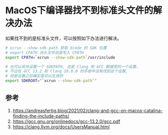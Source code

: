 # MacOS下编译器找不到标准头文件的解决办法

如果找不到的是标准头文件，可以按照如下办法进行解决。

```bash
# xcrun --show-sdk-path 获取 Xcode 的 SDK 位置
# export CPATH 将头文件目录写入 CPATH
export CPATH=`xcrun --show-sdk-path`/usr/include

# 也可以另外设置一个 SDKPATH, 这是 Clang 和 GCC 都接受的一个设置，
# 不过在 GCC 13.2 和 Clang 18.0.0 的手册中没有找到这个设置,
# 但是设置之后确实是可以生效的
export SDKROOT="`xcrun --show-sdk-path`"
```

## 参考

1. https://andreasfertig.blog/2021/02/clang-and-gcc-on-macos-catalina-finding-the-include-paths/
2. https://gcc.gnu.org/onlinedocs/gcc-13.2.0/gcc.pdf
3. https://clang.llvm.org/docs/UsersManual.html
